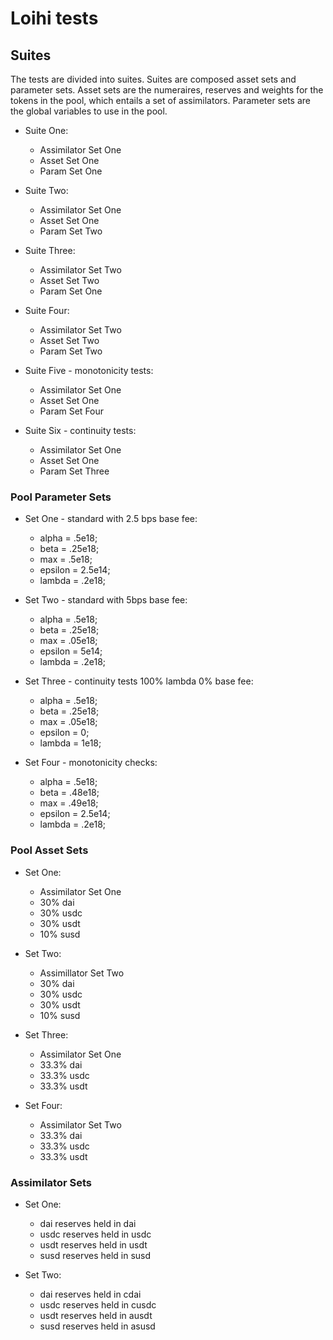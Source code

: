 # Loihi tests

## Suites 
The tests are divided into suites. Suites are composed asset sets and parameter sets. Asset sets are the numeraires, reserves and weights for the tokens in the pool, which entails a set of assimilators. Parameter sets are the global variables to use in the pool.

* Suite One:
    * Assimilator Set One
    * Asset Set One
    * Param Set One

* Suite Two:
    * Assimilator Set One
    * Asset Set One
    * Param Set Two

* Suite Three:
    * Assimilator Set Two
    * Asset Set Two
    * Param Set One

* Suite Four:
    * Assimilator Set Two
    * Asset Set Two
    * Param Set Two

* Suite Five - monotonicity tests:
    * Assimilator Set One
    * Asset Set One
    * Param Set Four

* Suite Six - continuity tests:
    * Assimilator Set One
    * Asset Set One
    * Param Set Three
    
### Pool Parameter Sets

*   Set One - standard with 2.5 bps base fee:
    * alpha = .5e18;
    * beta = .25e18;
    * max = .5e18;
    * epsilon = 2.5e14;
    * lambda = .2e18;

*   Set Two - standard with 5bps base fee:
    * alpha = .5e18;
    * beta = .25e18;
    * max = .05e18;
    * epsilon = 5e14;
    * lambda = .2e18;

*   Set Three - continuity tests 100% lambda 0% base fee:
    * alpha = .5e18;
    * beta = .25e18;
    * max = .05e18;
    * epsilon = 0;
    * lambda = 1e18;

*  Set Four - monotonicity checks:
    * alpha = .5e18;
    * beta = .48e18;
    * max = .49e18;
    * epsilon = 2.5e14;
    * lambda = .2e18;

        

### Pool Asset Sets

* Set One:
    * Assimilator Set One
    * 30% dai
    * 30% usdc
    * 30% usdt
    * 10% susd

*  Set Two:
    * Assimillator Set Two
    * 30% dai
    * 30% usdc
    * 30% usdt
    * 10% susd

*  Set Three:
    * Assimilator Set One
    * 33.3% dai
    * 33.3% usdc
    * 33.3% usdt

*  Set Four:
    * Assimilator Set Two
    * 33.3% dai
    * 33.3% usdc
    * 33.3% usdt


### Assimilator Sets

* Set One:
    * dai reserves held in dai
    * usdc reserves held in usdc
    * usdt reserves held in usdt
    * susd reserves held in susd

* Set Two: 
    * dai reserves held in cdai
    * usdc reserves held in cusdc
    * usdt reserves held in ausdt
    * susd reserves held in asusd
